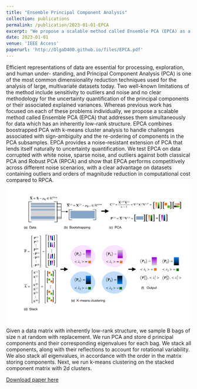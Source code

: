 ```yaml
---
title: "Ensemble Principal Component Analysis"
collection: publications
permalink: /publication/2023-01-01-EPCA
excerpt: "We propose a scalable method called Ensemble PCA (EPCA) as a noise-resistant extension of PCA that lends itself naturally to uncertainty quantification.<br/><img src='/images/EnsemblePCAGraphic.pdf'><br/>Given a data matrix with inherently low-rank structure, we sample B bags of size n at random with replacement. We run PCA and store d principal components and their corresponding eigenvalues for each bag. We stack all components, along with their reflections to account for rotational variability. We also stack all eigenvalues, in accordance with the order in the matrix storing components. Next, we run k-means clustering on the stacked component matrix with 2d clusters."
date: 2023-01-01
venue: 'IEEE Access'
paperurl: 'http://OlgaD400.github.io/files/EPCA.pdf'
---
```

Efficient representations of data are essential for processing, exploration, and human under- standing, and Principal Component Analysis (PCA) is one of the most common dimensionality reduction techniques used for the analysis of large, multivariate datasets today. Two well-known limitations of the method include sensitivity to outliers and noise and no clear methodology for the uncertainty quantification of the principal components or their associated explained variances. Whereas previous work has focused on each of these problems individually, we propose a scalable method called Ensemble PCA (EPCA) that addresses them simultaneously for data which has an inherently low-rank structure. EPCA combines boostrapped PCA with k-means cluster analysis to handle challenges associated with sign-ambiguity and the re-ordering of components in the PCA subsamples. EPCA provides a noise-resistant extension of PCA that lends itself naturally to uncertainty quantification. We test EPCA on data corrupted with white noise, sparse noise, and outliers against both classical PCA and Robust PCA (RPCA) and show that EPCA performs competitively across different noise scenarios, with a clear advantage on datasets containing outliers and orders of magnitude reduction in computational cost compared to RPCA.<br/><img src='/images/EnsemblePCAGraphic.pdf'><br/>Given a data matrix with inherently low-rank structure, we sample B bags of size n at random with replacement. We run PCA and store d principal components and their corresponding eigenvalues for each bag. We stack all components, along with their reflections to account for rotational variability. We also stack all eigenvalues, in accordance with the order in the matrix storing components. Next, we run k-means clustering on the stacked component matrix with 2d clusters.

[Download paper here](http://OlgaD400.github.io/files/EPCA.pdf)
